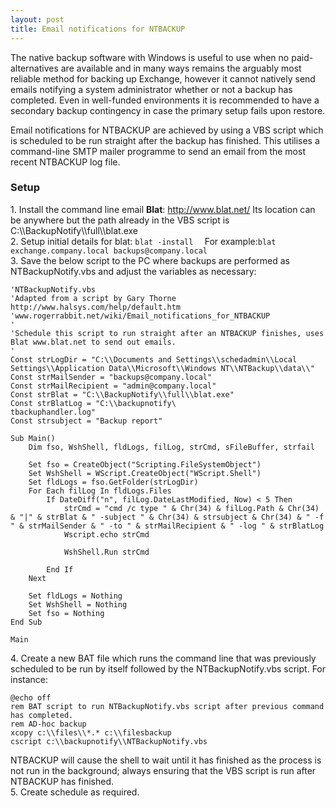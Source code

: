 ```yaml
---
layout: post 
title: Email notifications for NTBACKUP
---
```


The native backup software with Windows is useful to use when no
paid-alternatives are available and in many ways remains the arguably
most reliable method for backing up Exchange, however it cannot natively
send emails notifying a system administrator whether or not a backup has
completed. Even in well-funded environments it is recommended to have a
secondary backup contingency in case the primary setup fails upon
restore.

Email notifications for NTBACKUP are achieved by using a VBS script
which is scheduled to be run straight after the backup has finished.
This utilises a command-line SMTP mailer programme to send an email from
the most recent NTBACKUP log file.

### Setup

1\. Install the command line email **Blat**: <http://www.blat.net/> Its
location can be anywhere but the path already in the VBS script is
C:\\\\BackupNotify\\\\full\\\\blat.exe\
2. Setup initial details for blat:
`blat -install `<smtp server>` `<from address> For
example:`blat exchange.company.local backups@company.local`\
3. Save the below script to the PC where backups are performed as
NTBackupNotify.vbs and adjust the variables as necessary:

    'NTBackupNotify.vbs
    'Adapted from a script by Gary Thorne http://www.halsys.com/help/default.htm
    'www.rogerrabbit.net/wiki/Email_notifications_for_NTBACKUP
    '
    'Schedule this script to run straight after an NTBACKUP finishes, uses Blat www.blat.net to send out emails.
    '
    Const strLogDir = "C:\\Documents and Settings\\schedadmin\\Local Settings\\Application Data\\Microsoft\\Windows NT\\NTBackup\\data\\"
    Const strMailSender = "backups@company.local"
    Const strMailRecipient = "admin@company.local"
    Const strBlat = "C:\\BackupNotify\\full\\blat.exe"
    Const strBlatLog = "C:\\backupnotify\
    tbackuphandler.log"
    Const strsubject = "Backup report"

    Sub Main()
        Dim fso, WshShell, fldLogs, filLog, strCmd, sFileBuffer, strfail

        Set fso = CreateObject("Scripting.FileSystemObject")
        Set WshShell = WScript.CreateObject("WScript.Shell")
        Set fldLogs = fso.GetFolder(strLogDir)
        For Each filLog In fldLogs.Files
            If DateDiff("n", filLog.DateLastModified, Now) < 5 Then
                strCmd = "cmd /c type " & Chr(34) & filLog.Path & Chr(34) & "|" & strBlat & " -subject " & Chr(34) & strsubject & Chr(34) & " -f " & strMailSender & " -to " & strMailRecipient & " -log " & strBlatLog
                Wscript.echo strCmd

                WshShell.Run strCmd

            End If
        Next
                
        Set fldLogs = Nothing
        Set WshShell = Nothing
        Set fso = Nothing
    End Sub

    Main

4\. Create a new BAT file which runs the command line that was previously
scheduled to be run by itself followed by the NTBackupNotify.vbs script.
For instance:

    @echo off
    rem BAT script to run NTBackupNotify.vbs script after previous command has completed.
    rem AD-hoc backup
    xcopy c:\\files\\*.* c:\\filesbackup
    cscript c:\\backupnotify\\NTBackupNotify.vbs

NTBACKUP will cause the shell to wait until it has finished as the
process is not run in the background; always ensuring that the VBS
script is run after NTBACKUP has finished.\
5. Create schedule as required.
